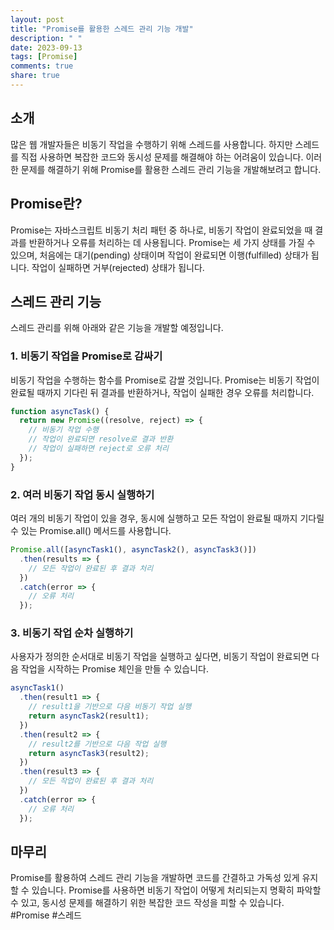 ```yaml
---
layout: post
title: "Promise를 활용한 스레드 관리 기능 개발"
description: " "
date: 2023-09-13
tags: [Promise]
comments: true
share: true
---
```


## 소개
많은 웹 개발자들은 비동기 작업을 수행하기 위해 스레드를 사용합니다. 하지만 스레드를 직접 사용하면 복잡한 코드와 동시성 문제를 해결해야 하는 어려움이 있습니다. 이러한 문제를 해결하기 위해 Promise를 활용한 스레드 관리 기능을 개발해보려고 합니다.

## Promise란?
Promise는 자바스크립트 비동기 처리 패턴 중 하나로, 비동기 작업이 완료되었을 때 결과를 반환하거나 오류를 처리하는 데 사용됩니다. Promise는 세 가지 상태를 가질 수 있으며, 처음에는 대기(pending) 상태이며 작업이 완료되면 이행(fulfilled) 상태가 됩니다. 작업이 실패하면 거부(rejected) 상태가 됩니다.

## 스레드 관리 기능
스레드 관리를 위해 아래와 같은 기능을 개발할 예정입니다.

### 1. 비동기 작업을 Promise로 감싸기
비동기 작업을 수행하는 함수를 Promise로 감쌀 것입니다. Promise는 비동기 작업이 완료될 때까지 기다린 뒤 결과를 반환하거나, 작업이 실패한 경우 오류를 처리합니다.

```javascript
function asyncTask() {
  return new Promise((resolve, reject) => {
    // 비동기 작업 수행
    // 작업이 완료되면 resolve로 결과 반환
    // 작업이 실패하면 reject로 오류 처리
  });
}
```

### 2. 여러 비동기 작업 동시 실행하기
여러 개의 비동기 작업이 있을 경우, 동시에 실행하고 모든 작업이 완료될 때까지 기다릴 수 있는 Promise.all() 메서드를 사용합니다.

```javascript
Promise.all([asyncTask1(), asyncTask2(), asyncTask3()])
  .then(results => {
    // 모든 작업이 완료된 후 결과 처리
  })
  .catch(error => {
    // 오류 처리
  });
```

### 3. 비동기 작업 순차 실행하기
사용자가 정의한 순서대로 비동기 작업을 실행하고 싶다면, 비동기 작업이 완료되면 다음 작업을 시작하는 Promise 체인을 만들 수 있습니다.

```javascript
asyncTask1()
  .then(result1 => {
    // result1을 기반으로 다음 비동기 작업 실행
    return asyncTask2(result1);
  })
  .then(result2 => {
    // result2를 기반으로 다음 작업 실행
    return asyncTask3(result2);
  })
  .then(result3 => {
    // 모든 작업이 완료된 후 결과 처리
  })
  .catch(error => {
    // 오류 처리
  });
```

## 마무리
Promise를 활용하여 스레드 관리 기능을 개발하면 코드를 간결하고 가독성 있게 유지할 수 있습니다. Promise를 사용하면 비동기 작업이 어떻게 처리되는지 명확히 파악할 수 있고, 동시성 문제를 해결하기 위한 복잡한 코드 작성을 피할 수 있습니다. #Promise #스레드
